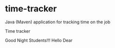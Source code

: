 # time-tracker
Java (Maven) application for tracking time on the job

Time tracker

Good Night Students!!!
Hello Dear
